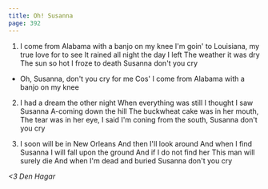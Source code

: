 ```yaml
---
title: Oh! Susanna
page: 392
---  
```



1.  I come from Alabama with a banjo on my knee
I'm goin' to Louisiana, my true love for to see
It rained all night the day I left
The weather it was dry
The sun so hot I froze to death
Susanna don't you cry


- Oh, Susanna, don't you cry for me
Cos' I come from Alabama with a banjo on my knee


2. I had a dream the other night
When everything was still
I thought I saw Susanna
A-coming down the hill
The buckwheat cake was in her mouth,
The tear was in her eye,
I said I'm coning from the south,
Susanna don't you cry


3. I soon will be in New Orleans
And then I'll look around
And when I find Susanna
I will fall upon the ground
And if I do not find her
This man will surely die
And when I'm dead and buried
Susanna don't you cry


_<3 Den Hagar_